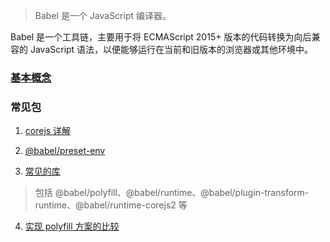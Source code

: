 > Babel 是一个 JavaScript 编译器。

Babel 是一个工具链，主要用于将 ECMAScript 2015+ 版本的代码转换为向后兼容的 JavaScript 语法，以便能够运行在当前和旧版本的浏览器或其他环境中。  

### [基本概念](/full_stack/babel/concept)


### 常见包
1. [corejs 详解](/full_stack/babel/corejs)

2. [@babel/preset-env](/full_stack/babel/preset-env)

3. [常见的库](/full_stack/babel/babel_common_library)
> 包括 @babel/polyfill、@babel/runtime、@babel/plugin-transform-runtime、@babel/runtime-corejs2 等

4. [实现 polyfill 方案的比较](/full_stack/babel/compare_polyfill)




